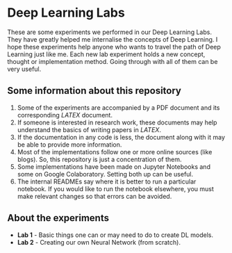 # Deep Learning Labs

These are some experiments we performed in our Deep Learning Labs.
They have greatly helped me internalise the concepts of Deep Learning.
I hope these experiments help anyone who wants to travel the path of Deep Learning just like me.
Each new lab experiment holds a new concept, thought or implementation method.
Going through with all of them can be very useful.

## Some information about this repository

1. Some of the experiments are accompanied by a PDF document and its corresponding *LATEX* document.
2. If someone is interested in research work, these documents may help understand the basics of writing papers in *LATEX*.
3. If the documentation in any code is less, the document along with it may be able to provide more information.
4. Most of the implementations follow one or more online sources (like blogs). So, this repository is just a concentration of them.
5. Some implementations have been made on Jupyter Notebooks and some on Google Colaboratory. Setting both up can be useful.
6. The internal READMEs say where it is better to run a particular notebook. If you would like to run the notebook elsewhere, you must make relevant changes so that errors can be avoided.

## About the experiments

* **Lab 1** - Basic things one can or may need to do to create DL models.
* **Lab 2** - Creating our own Neural Network (from scratch).